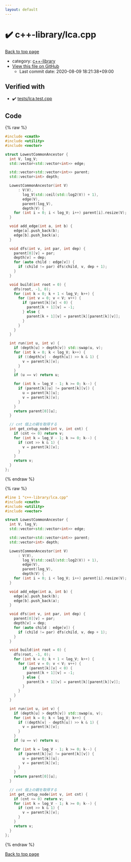 ```yaml
---
layout: default
---
```


<!-- mathjax config similar to math.stackexchange -->
<script type="text/javascript" async
  src="https://cdnjs.cloudflare.com/ajax/libs/mathjax/2.7.5/MathJax.js?config=TeX-MML-AM_CHTML">
</script>
<script type="text/x-mathjax-config">
  MathJax.Hub.Config({
    TeX: { equationNumbers: { autoNumber: "AMS" }},
    tex2jax: {
      inlineMath: [ ['$','$'] ],
      processEscapes: true
    },
    "HTML-CSS": { matchFontHeight: false },
    displayAlign: "left",
    displayIndent: "2em"
  });
</script>

<script type="text/javascript" src="https://cdnjs.cloudflare.com/ajax/libs/jquery/3.4.1/jquery.min.js"></script>
<script src="https://cdn.jsdelivr.net/npm/jquery-balloon-js@1.1.2/jquery.balloon.min.js" integrity="sha256-ZEYs9VrgAeNuPvs15E39OsyOJaIkXEEt10fzxJ20+2I=" crossorigin="anonymous"></script>
<script type="text/javascript" src="../../assets/js/copy-button.js"></script>
<link rel="stylesheet" href="../../assets/css/copy-button.css" />


# :heavy_check_mark: c++-library/lca.cpp

<a href="../../index.html">Back to top page</a>

* category: <a href="../../index.html#97d0d85922e0aae2441e69f2870930aa">c++-library</a>
* <a href="{{ site.github.repository_url }}/blob/master/c++-library/lca.cpp">View this file on GitHub</a>
    - Last commit date: 2020-08-09 18:21:38+09:00




## Verified with

* :heavy_check_mark: <a href="../../verify/tests/lca.test.cpp.html">tests/lca.test.cpp</a>


## Code

<a id="unbundled"></a>
{% raw %}
```cpp
#include <cmath>
#include <utility>
#include <vector>

struct LowestCommonAncestor {
  int V, log_V;
  std::vector<std::vector<int>> edge;

  std::vector<std::vector<int>> parent;
  std::vector<int> depth;

  LowestCommonAncestor(int V)
      : V(V),
        log_V(std::ceil(std::log2(V)) + 1),
        edge(V),
        parent(log_V),
        depth(V) {
    for (int i = 0; i < log_V; i++) parent[i].resize(V);
  }

  void add_edge(int a, int b) {
    edge[a].push_back(b);
    edge[b].push_back(a);
  }

  void dfs(int v, int par, int dep) {
    parent[0][v] = par;
    depth[v] = dep;
    for (auto child : edge[v]) {
      if (child != par) dfs(child, v, dep + 1);
    }
  }

  void build(int root = 0) {
    dfs(root, -1, 0);
    for (int k = 0; k + 1 < log_V; k++) {
      for (int v = 0; v < V; v++) {
        if (parent[k][v] < 0) {
          parent[k + 1][v] = -1;
        } else {
          parent[k + 1][v] = parent[k][parent[k][v]];
        }
      }
    }
  }

  int run(int u, int v) {
    if (depth[u] > depth[v]) std::swap(u, v);
    for (int k = 0; k < log_V; k++) {
      if ((depth[v] - depth[u]) >> k & 1) {
        v = parent[k][v];
      }
    }
    if (u == v) return u;

    for (int k = log_V - 1; k >= 0; k--) {
      if (parent[k][u] != parent[k][v]) {
        u = parent[k][u];
        v = parent[k][v];
      }
    }
    return parent[0][u];
  }

  // cnt 個上の親を取得する
  int get_cntup_node(int v, int cnt) {
    if (cnt <= 0) return v;
    for (int k = log_V - 1; k >= 0; k--) {
      if (cnt >> k & 1) {
        v = parent[k][v];
      }
    }
    return v;
  }
};

```
{% endraw %}

<a id="bundled"></a>
{% raw %}
```cpp
#line 1 "c++-library/lca.cpp"
#include <cmath>
#include <utility>
#include <vector>

struct LowestCommonAncestor {
  int V, log_V;
  std::vector<std::vector<int>> edge;

  std::vector<std::vector<int>> parent;
  std::vector<int> depth;

  LowestCommonAncestor(int V)
      : V(V),
        log_V(std::ceil(std::log2(V)) + 1),
        edge(V),
        parent(log_V),
        depth(V) {
    for (int i = 0; i < log_V; i++) parent[i].resize(V);
  }

  void add_edge(int a, int b) {
    edge[a].push_back(b);
    edge[b].push_back(a);
  }

  void dfs(int v, int par, int dep) {
    parent[0][v] = par;
    depth[v] = dep;
    for (auto child : edge[v]) {
      if (child != par) dfs(child, v, dep + 1);
    }
  }

  void build(int root = 0) {
    dfs(root, -1, 0);
    for (int k = 0; k + 1 < log_V; k++) {
      for (int v = 0; v < V; v++) {
        if (parent[k][v] < 0) {
          parent[k + 1][v] = -1;
        } else {
          parent[k + 1][v] = parent[k][parent[k][v]];
        }
      }
    }
  }

  int run(int u, int v) {
    if (depth[u] > depth[v]) std::swap(u, v);
    for (int k = 0; k < log_V; k++) {
      if ((depth[v] - depth[u]) >> k & 1) {
        v = parent[k][v];
      }
    }
    if (u == v) return u;

    for (int k = log_V - 1; k >= 0; k--) {
      if (parent[k][u] != parent[k][v]) {
        u = parent[k][u];
        v = parent[k][v];
      }
    }
    return parent[0][u];
  }

  // cnt 個上の親を取得する
  int get_cntup_node(int v, int cnt) {
    if (cnt <= 0) return v;
    for (int k = log_V - 1; k >= 0; k--) {
      if (cnt >> k & 1) {
        v = parent[k][v];
      }
    }
    return v;
  }
};

```
{% endraw %}

<a href="../../index.html">Back to top page</a>

